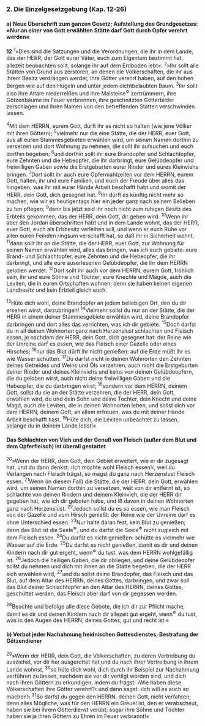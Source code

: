 ### 2. Die Einzelgesetzgebung (Kap. 12-26)

#### a) Neue Überschrift zum ganzen Gesetz; Aufstellung des Grundgesetzes: »Nur an <em>einer</em> von Gott erwählten Stätte darf Gott durch Opfer verehrt werden«

__12__
<sup>1</sup>»Dies sind die Satzungen und die Verordnungen, die ihr in dem Lande, das der HERR, der Gott eurer Väter, euch zum Eigentum bestimmt hat, allezeit beobachten sollt, solange ihr auf dem Erdboden lebt«:
<sup>2</sup>»Ihr sollt alle Stätten von Grund aus zerstören, an denen die Völkerschaften, die ihr aus ihrem Besitz verdrängen werdet, ihre Götter verehrt haben, auf den hohen Bergen wie auf den Hügeln und unter jedem dichtbelaubten Baum.
<sup>3</sup>Ihr sollt also ihre Altäre niederreißen und ihre Malsteine<sup title="vgl. 2.Mose 34,13">&#x2732;</sup> zertrümmern, ihre Götzenbäume im Feuer verbrennen, ihre geschnitzten Götterbilder zerschlagen und ihren Namen von den betreffenden Stätten verschwinden lassen.

<sup>4</sup>Mit dem HERRN, eurem Gott, dürft ihr es nicht so halten (wie jene Völker mit ihren Göttern);
<sup>5</sup>vielmehr nur die eine Stätte, die der HERR, euer Gott, aus all euren Stammesgebieten erwählen wird, um seinen Namen dorthin zu versetzen und dort Wohnung zu nehmen, die sollt ihr aufsuchen und euch dorthin begeben;
<sup>6</sup>und dorthin sollt ihr eure Brandopfer und Schlachtopfer, eure Zehnten und die Hebeopfer, die ihr darbringt, eure Gelübdeopfer und freiwilligen Gaben sowie die Erstgeburten eurer Rinder und eures Kleinviehs bringen.
<sup>7</sup>Dort sollt ihr auch eure Opfermahlzeiten vor dem HERRN, eurem Gott, halten, ihr und eure Familien, und euch der Freude über alles das hingeben, was ihr mit eurer Hände Arbeit beschafft habt und womit der HERR, dein Gott, dich gesegnet hat.
<sup>8</sup>Ihr dürft es künftig nicht mehr so machen, wie wir es heutigentags hier ein jeder ganz nach seinem Belieben zu tun pflegen;
<sup>9</sup>denn bis jetzt seid ihr noch nicht zum ruhigen Besitz des Erbteils gekommen, das der HERR, dein Gott, dir geben wird.
<sup>10</sup>Wenn ihr aber den Jordan überschritten habt und in dem Lande wohnt, das der HERR, euer Gott, euch als Erbbesitz verleihen will, und wenn er euch Ruhe vor allen euren Feinden ringsum verschafft hat, so daß ihr in Sicherheit wohnt,
<sup>11</sup>dann sollt ihr an die Stätte, die der HERR, euer Gott, zur Wohnung für seinen Namen erwählen wird, alles das bringen, was ich euch gebiete: eure Brand- und Schlachtopfer, eure Zehnten und die Hebeopfer, die ihr darbringt, und alle eure auserlesenen Gelübdeopfer, die ihr dem HERRN geloben werdet.
<sup>12</sup>Dort sollt ihr auch vor dem HERRN, eurem Gott, fröhlich sein, ihr und eure Söhne und Töchter, eure Knechte und Mägde, auch die Leviten, die in euren Ortschaften wohnen; denn sie haben keinen eigenen Landbesitz und kein Erbteil gleich euch.

<sup>13</sup>Hüte dich wohl, deine Brandopfer an jedem beliebigen Ort, den du dir ersehen wirst, darzubringen!
<sup>14</sup>Vielmehr sollst du nur an der Stätte, die der HERR in einem deiner Stammesgebiete erwählen wird, deine Brandopfer darbringen und dort alles das verrichten, was ich dir gebiete.
<sup>15</sup>Doch darfst du in all deinen Wohnorten ganz nach Herzenslust schlachten und Fleisch essen, je nachdem der HERR, dein Gott, dich gesegnet hat: der Reine wie der Unreine darf es essen, wie das Fleisch einer Gazelle oder eines Hirsches;
<sup>16</sup>nur das Blut dürft ihr nicht genießen: auf die Erde müßt ihr es wie Wasser schütten.
<sup>17</sup>Du darfst nicht in deinen Wohnorten den Zehnten deines Getreides und Weins und Öls verzehren, auch nicht die Erstgeburten deiner Rinder und deines Kleinviehs und keins von deinen Gelübdeopfern, die du geloben wirst, auch nicht deine freiwilligen Gaben und die Hebeopfer, die du darbringen wirst;
<sup>18</sup>sondern vor dem HERRN, deinem Gott, sollst du sie an der Stätte verzehren, die der HERR, dein Gott, erwählen wird, du und dein Sohn und deine Tochter, dein Knecht und deine Magd, auch die Leviten, die in deinen Wohnorten leben, und sollst dich vor dem HERRN, deinem Gott, an allem erfreuen, was du mit deiner Hände Arbeit beschafft hast.
<sup>19</sup>Hüte dich, die Leviten unbeachtet zu lassen, solange du in deinem Lande lebst!«

#### Das Schlachten von Vieh und der Genuß von Fleisch (außer dem Blut und dem Opferfleisch) ist überall gestattet

<sup>20</sup>»Wenn der HERR, dein Gott, dein Gebiet erweitert, wie er dir zugesagt hat, und du dann denkst: ›Ich möchte wohl Fleisch essen!‹, weil du Verlangen nach Fleisch trägst, so magst du ganz nach Herzenslust Fleisch essen.
<sup>21</sup>Wenn (in diesem Fall) die Stätte, die der HERR, dein Gott, erwählen wird, um seinen Namen dorthin zu versetzen, weit von dir entfernt ist, so schlachte von deinen Rindern und deinem Kleinvieh, die der HERR dir gegeben hat, wie ich dir geboten habe, und iß davon in deinen Wohnorten ganz nach Herzenslust.
<sup>22</sup>Jedoch sollst du es so essen, wie man Fleisch von der Gazelle und vom Hirsch genießt: der Reine wie der Unreine darf es ohne Unterschied essen.
<sup>23</sup>Nur halte daran fest, kein Blut zu genießen; denn das Blut ist die Seele<sup title="= der Sitz der Seele oder des Lebens">&#x2732;</sup>, und du darfst die Seele<sup title="oder: das Leben">&#x2732;</sup> nicht zugleich mit dem Fleisch essen.
<sup>24</sup>Du darfst es nicht genießen: schütte es vielmehr wie Wasser auf die Erde.
<sup>25</sup>Du darfst es nicht genießen, damit es dir und deinen Kindern nach dir gut ergeht, wenn<sup title="oder: weil">&#x2732;</sup> du tust, was dem HERRN wohlgefällig ist.
<sup>26</sup>Jedoch die heiligen Gaben, die dir obliegen, und deine Gelübdeopfer sollst du nehmen und dich mit ihnen an die Stätte begeben, die der HERR sich erwählen wird,
<sup>27</sup>und du sollst deine Brandopfer, das Fleisch und das Blut, auf dem Altar des HERRN, deines Gottes, darbringen, und zwar soll das Blut deiner Schlachtopfer an den Altar des HERRN, deines Gottes, geschüttet werden, das Fleisch aber darf von dir gegessen werden.

<sup>28</sup>Beachte und befolge alle diese Gebote, die ich dir zur Pflicht mache, damit es dir und deinen Kindern nach dir allezeit gut ergeht, wenn<sup title="oder: weil">&#x2732;</sup> du tust, was in den Augen des HERRN, deines Gottes, gut und recht ist.«

#### b) Verbot jeder Nachahmung heidnischen Gottesdienstes; Bestrafung der Götzendiener

<sup>29</sup>»Wenn der HERR, dein Gott, die Völkerschaften, zu deren Vertreibung du ausziehst, vor dir her ausgerottet hat und du nach ihrer Vertreibung in ihrem Lande wohnst,
<sup>30</sup>so hüte dich wohl, dich durch ihr Beispiel zur Nachahmung verführen zu lassen, nachdem sie vor dir vertilgt worden sind, und dich nach ihren Göttern zu erkundigen, indem du fragst: ›Wie haben diese Völkerschaften ihre Götter verehrt?‹ und dann sagst: ›Ich will es auch so machen!‹
<sup>31</sup>So darfst du gegen den HERRN, deinen Gott, nicht verfahren; denn alles Mögliche, was für den HERRN ein Greuel ist, den er verabscheut, haben sie bei ihrem Götterdienst verübt; sogar ihre Söhne und Töchter haben sie ja ihren Göttern zu Ehren im Feuer verbrannt!«